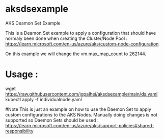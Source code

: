 # aksdsexample
AKS Deamon Set Example

This is a Deamon Set example to apply a configuration that should have normaly been done when creating the Cluster/Node Pool : https://learn.microsoft.com/en-us/azure/aks/custom-node-configuration 

On this example we will change the vm.max_map_count to 262144.

# Usage :
wget https://raw.githubusercontent.com/jopalhei/aksdsexample/main/ds.yaml
kubectl apply -f individualnode.yaml

#Note 
This is just an example on how to use the Daemon Set to apply custom configurations to the AKS Nodes.
Manually doing changes is not supported so Daemon Sets should be used : https://learn.microsoft.com/en-us/azure/aks/support-policies#shared-responsibility 
